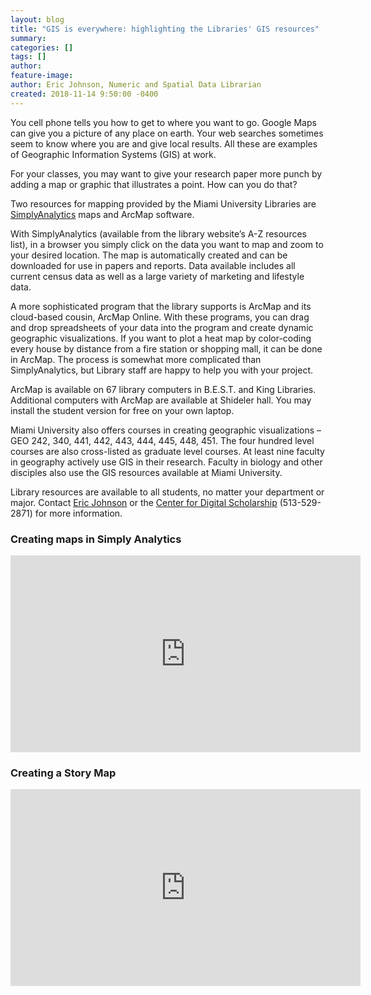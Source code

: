 ```yaml
---
layout: blog
title: "GIS is everywhere: highlighting the Libraries' GIS resources"
summary:
categories: []
tags: []
author:
feature-image:
author: Eric Johnson, Numeric and Spatial Data Librarian
created: 2018-11-14 9:50:00 -0400 
---
```

You cell phone tells you how to get to where you want to go. Google Maps can give you a picture of any place on earth. Your web searches sometimes seem to know where you are and give local results. All these are examples of Geographic Information Systems (GIS) at work.

For your classes, you may want to give your research paper more punch by adding a map or graphic that illustrates a point. How can you do that?

Two resources for mapping provided by the Miami University Libraries are [SimplyAnalytics](https://www.lib.miamioh.edu/indexes/redirect/1245) maps and ArcMap software.

With SimplyAnalytics (available from the library website’s A-Z resources list), in a browser you simply click on the data you want to map and zoom to your desired location. The map is automatically created and can be downloaded for use in papers and reports. Data available includes all current census data as well as a large variety of marketing and lifestyle data.

A more sophisticated program that the library supports is ArcMap and its cloud-based cousin, ArcMap Online. With these programs, you can drag and drop spreadsheets of your data into the program and create dynamic geographic visualizations. If you want to plot a heat map by color-coding every house by distance from a fire station or shopping mall, it can be done in ArcMap. The process is somewhat more complicated than SimplyAnalytics, but Library staff are happy to help you with your project. 

ArcMap is available on 67 library computers in B.E.S.T. and King Libraries. Additional computers with ArcMap are available at Shideler hall. You may install the student version for free on your own laptop. 

Miami University also offers courses in creating geographic visualizations – GEO 242, 340, 441, 442, 443, 444, 445, 448, 451\. The four hundred level courses are also cross-listed as graduate level courses. At least nine faculty in geography actively use GIS in their research. Faculty in biology and other disciples also use the GIS resources available at Miami University.

Library resources are available to all students, no matter your department or major. Contact [Eric Johnson](mailto:johnsoeo@miamioh.edu) or the [Center for Digital Scholarship](https://cds.lib.miamioh.edu/) (513-529-2871) for more information.

### Creating maps in Simply Analytics

<iframe title="Business Video Series: Simply Analytics" allow="accelerometer; autoplay; encrypted-media; gyroscope; picture-in-picture" allowfullscreen="" frameborder="0" height="315" src="https://www.youtube.com/embed/DhhRZeI7bsE" width="560"></iframe>

### Creating a Story Map

<iframe title="Creating Story Maps on ArcGIS" allow="accelerometer; autoplay; encrypted-media; gyroscope; picture-in-picture" allowfullscreen="" frameborder="0" height="315" src="https://www.youtube.com/embed/lOQ3a9IbI68" width="560"></iframe>
